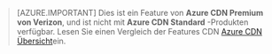 > [AZURE.IMPORTANT] Dies ist ein Feature von **Azure CDN Premium von Verizon**, und ist nicht mit **Azure CDN Standard** -Produkten verfügbar.  Lesen Sie einen Vergleich der Features CDN [Azure CDN Übersicht](cdn-overview.md#azure-cdn-features)ein. 